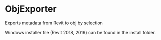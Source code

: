 # ObjExporter
Exports metadata from Revit to obj by selection

Windows installer file (Revit 2018, 2019) can be found in the install folder.
